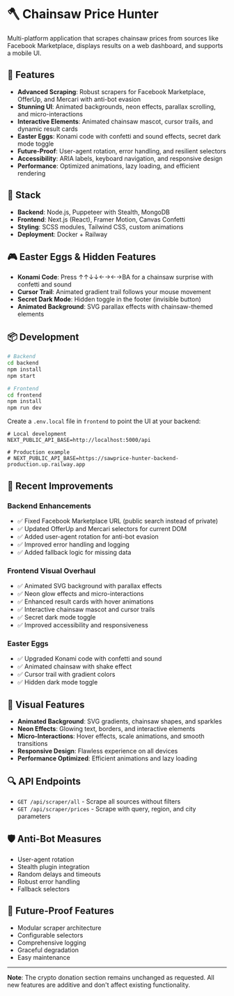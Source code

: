 # 🪓 Chainsaw Price Hunter

Multi-platform application that scrapes chainsaw prices from sources like Facebook Marketplace, displays results on a web dashboard, and supports a mobile UI.

## 🧠 Features
- **Advanced Scraping**: Robust scrapers for Facebook Marketplace, OfferUp, and Mercari with anti-bot evasion
- **Stunning UI**: Animated backgrounds, neon effects, parallax scrolling, and micro-interactions
- **Interactive Elements**: Animated chainsaw mascot, cursor trails, and dynamic result cards
- **Easter Eggs**: Konami code with confetti and sound effects, secret dark mode toggle
- **Future-Proof**: User-agent rotation, error handling, and resilient selectors
- **Accessibility**: ARIA labels, keyboard navigation, and responsive design
- **Performance**: Optimized animations, lazy loading, and efficient rendering

## 🚀 Stack
- **Backend**: Node.js, Puppeteer with Stealth, MongoDB
- **Frontend**: Next.js (React), Framer Motion, Canvas Confetti
- **Styling**: SCSS modules, Tailwind CSS, custom animations
- **Deployment**: Docker + Railway

## 🎮 Easter Eggs & Hidden Features
- **Konami Code**: Press ↑↑↓↓←→←→BA for a chainsaw surprise with confetti and sound
- **Cursor Trail**: Animated gradient trail follows your mouse movement
- **Secret Dark Mode**: Hidden toggle in the footer (invisible button)
- **Animated Background**: SVG parallax effects with chainsaw-themed elements

## 📦 Development

```bash
# Backend
cd backend
npm install
npm start

# Frontend
cd frontend
npm install
npm run dev
```

Create a `.env.local` file in `frontend` to point the UI at your backend:

```
# Local development
NEXT_PUBLIC_API_BASE=http://localhost:5000/api

# Production example
# NEXT_PUBLIC_API_BASE=https://sawprice-hunter-backend-production.up.railway.app
```

## 🔧 Recent Improvements

### Backend Enhancements
- ✅ Fixed Facebook Marketplace URL (public search instead of private)
- ✅ Updated OfferUp and Mercari selectors for current DOM
- ✅ Added user-agent rotation for anti-bot evasion
- ✅ Improved error handling and logging
- ✅ Added fallback logic for missing data

### Frontend Visual Overhaul
- ✅ Animated SVG background with parallax effects
- ✅ Neon glow effects and micro-interactions
- ✅ Enhanced result cards with hover animations
- ✅ Interactive chainsaw mascot and cursor trails
- ✅ Secret dark mode toggle
- ✅ Improved accessibility and responsiveness

### Easter Eggs
- ✅ Upgraded Konami code with confetti and sound
- ✅ Animated chainsaw with shake effect
- ✅ Cursor trail with gradient colors
- ✅ Hidden dark mode toggle

## 🎨 Visual Features
- **Animated Background**: SVG gradients, chainsaw shapes, and sparkles
- **Neon Effects**: Glowing text, borders, and interactive elements
- **Micro-Interactions**: Hover effects, scale animations, and smooth transitions
- **Responsive Design**: Flawless experience on all devices
- **Performance Optimized**: Efficient animations and lazy loading

## 🔍 API Endpoints
- `GET /api/scraper/all` - Scrape all sources without filters
- `GET /api/scraper/prices` - Scrape with query, region, and city parameters

## 🛡️ Anti-Bot Measures
- User-agent rotation
- Stealth plugin integration
- Random delays and timeouts
- Robust error handling
- Fallback selectors

## 🎯 Future-Proof Features
- Modular scraper architecture
- Configurable selectors
- Comprehensive logging
- Graceful degradation
- Easy maintenance

---

**Note**: The crypto donation section remains unchanged as requested. All new features are additive and don't affect existing functionality.
